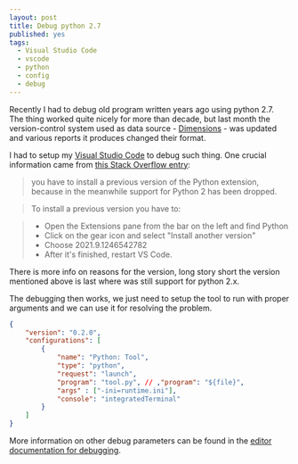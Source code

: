 ```yaml
---
layout: post
title: Debug python 2.7
published: yes
tags:
  - Visual Studio Code
  - vscode
  - python
  - config
  - debug
---
```

Recently I had to debug old program written years ago using python 2.7. The thing worked quite nicely for more than decade, but last month the version-control system used as data source -  [Dimensions][1] - was updated and various reports it produces changed their format.

I had to setup my [Visual Studio Code][2] to debug such thing. One crucial information came from [this Stack Overflow entry][3]:

> you have to install a previous version of the Python extension, because in the meanwhile support for Python 2 has been dropped.

> To install a previous version you have to:

> - Open the Extensions pane from the bar on the left and find Python
> - Click on the gear icon and select "Install another version"
> - Choose 2021.9.1246542782
> - After it's finished, restart VS Code.

There is more info on reasons for the version, long story short the version mentioned above is last where was still support for python 2.x.

The debugging then works, we just need to setup the tool to run with proper arguments and we can use it for resolving the problem.

```json
{
    "version": "0.2.0",
    "configurations": [
        {
            "name": "Python: Tool",
            "type": "python",
            "request": "launch",
            "program": "tool.py", // ,"program": "${file}",
            "args" : ["-ini=runtime.ini"],
            "console": "integratedTerminal"
        }
    ]
}
```

More information on other debug parameters can be found in the [editor documentation for debugging][4].

[1]: https://en.wikipedia.org/wiki/Dimensions_CM
[2]: https://code.visualstudio.com/
[3]: https://stackoverflow.com/questions/72214043/how-to-debug-python-2-7-code-with-vs-code
[4]: https://code.visualstudio.com/docs/editor/debugging#_launchjson-attributes
